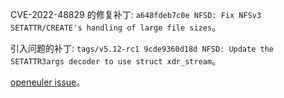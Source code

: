 CVE-2022-48829 的修复补丁: `a648fdeb7c0e NFSD: Fix NFSv3 SETATTR/CREATE's handling of large file sizes`。

引入问题的补丁: `tags/v5.12-rc1 9cde9360d18d NFSD: Update the SETATTR3args decoder to use struct xdr_stream`。

[openeuler issue](https://gitee.com/src-openeuler/kernel/issues/IADGFA)。